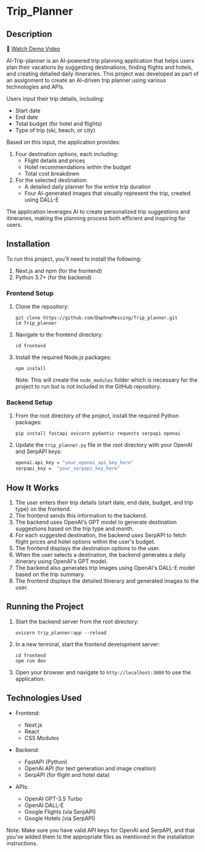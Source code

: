 # Trip_Planner

## Description

🎥 [Watch Demo Video](https://drive.google.com/file/d/1HV1djoTyw0QUROHCWKh4SAteCUxw2wyW/view?usp=sharing)

AI-Trip-planner is an AI-powered trip planning application that helps users plan their vacations by suggesting destinations, finding flights and hotels, and creating detailed daily itineraries. This project was developed as part of an assignment to create an AI-driven trip planner using various technologies and APIs.

Users input their trip details, including:
- Start date
- End date
- Total budget (for hotel and flights)
- Type of trip (ski, beach, or city)

Based on this input, the application provides:
1. Four destination options, each including:
   - Flight details and prices
   - Hotel recommendations within the budget
   - Total cost breakdown
2. For the selected destination:
   - A detailed daily planner for the entire trip duration
   - Four AI-generated images that visually represent the trip, created using DALL-E

The application leverages AI to create personalized trip suggestions and itineraries, making the planning process both efficient and inspiring for users.

## Installation

To run this project, you'll need to install the following:

1. Next.js and npm (for the frontend)
2. Python 3.7+ (for the backend)

### Frontend Setup
1. Clone the repository:
   ```
   git clone https://github.com/DaphneMessing/Trip_planner.git
   cd Trip_planner
   ```

2. Navigate to the frontend directory:
   ```
   cd frontend
   ```

3. Install the required Node.js packages:
   ```
   npm install
   ```

   Note: This will create the `node_modules` folder which is necessary for the project to run but is not included in the GitHub repository.

### Backend Setup
1. From the root directory of the project, install the required Python packages:
   ```
   pip install fastapi uvicorn pydantic requests serpapi openai
   ```
2. Update the `trip_planner.py` file in the root directory with your OpenAI and SerpAPI keys:
     ```bash
     openai.api_key = "your_openai_api_key_here"
     serpapi_key =  "your_serpapi_key_here"
     ```
     
## How It Works

1. The user enters their trip details (start date, end date, budget, and trip type) on the frontend.
2. The frontend sends this information to the backend.
3. The backend uses OpenAI's GPT model to generate destination suggestions based on the trip type and month.
4. For each suggested destination, the backend uses SerpAPI to fetch flight prices and hotel options within the user's budget.
5. The frontend displays the destination options to the user.
6. When the user selects a destination, the backend generates a daily itinerary using OpenAI's GPT model.
7. The backend also generates trip images using OpenAI's DALL-E model based on the trip summary.
8. The frontend displays the detailed itinerary and generated images to the user.

## Running the Project

1. Start the backend server from the root directory:
   ```
   uvicorn trip_planner:app --reload
   ```

2. In a new terminal, start the frontend development server:
   ```
   cd frontend
   npm run dev
   ```

3. Open your browser and navigate to `http://localhost:3000` to use the application.

## Technologies Used

- Frontend:
  - Next.js
  - React
  - CSS Modules

- Backend:
  - FastAPI (Python)
  - OpenAI API (for text generation and image creation)
  - SerpAPI (for flight and hotel data)

- APIs:
  - OpenAI GPT-3.5 Turbo
  - OpenAI DALL-E
  - Google Flights (via SerpAPI)
  - Google Hotels (via SerpAPI)

Note: Make sure you have valid API keys for OpenAI and SerpAPI, and that you've added them to the appropriate files as mentioned in the installation instructions.
